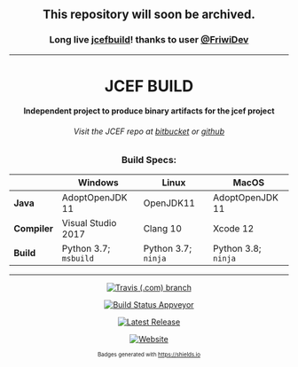 <div id="title" align="center">
  <h2>This repository will soon be archived.</h2>
  <h3>Long live <a href="https://github.com/jcefmaven/jcefbuild">jcefbuild</a>! thanks to user <a href="https://github.com/FriwiDev">@FriwiDev</a></h3>
  <hr/>
  
  <h1>JCEF BUILD</h1>
  <h4>Independent project to produce binary artifacts for the jcef project</h4>
  <h6>Visit the JCEF repo at <a href="https://bitbucket.org/chromiumembedded/java-cef/src/master/">bitbucket</a> or <a href="https://github.com/chromiumembedded/java-cef">github</a> </h6>

### Build Specs:

|    |Windows|Linux|MacOS|
|----|-------|-----|-----|
|**Java**|AdoptOpenJDK 11|OpenJDK11|AdoptOpenJDK 11|
|**Compiler**|Visual Studio 2017|Clang 10|Xcode 12|
|**Build**|Python 3.7; `msbuild`|Python 3.7; `ninja`|Python 3.8; `ninja`|
</div>

---

<div id="badges" align="center">

[![Travis (.com) branch](https://img.shields.io/travis/com/jcefbuild/jcefbuild/master?label=osx%2Flinux&logo=travis-ci&logoColor=black&style=for-the-badge)](https://travis-ci.com/jcefbuild/jcefbuild)

[![Build Status Appveyor](https://img.shields.io/appveyor/build/smac89/jcefbuild?color=%2300c7f4&label=Windows%20x86%20%2F%20x64&logo=appveyor&logoColor=black&style=for-the-badge)](https://ci.appveyor.com/project/smac89/jcefbuild)

[![Latest Release](https://img.shields.io/github/release/jcefbuild/java-cef-build.svg?color=black&label=Latest%20Release&logoColor=black&logo=github&style=for-the-badge)](https://github.com/jcefbuild/java-cef-build/releases)

[![Website](https://img.shields.io/website?down_color=red&down_message=offline&label=read%20the%20docs&logo=java&logoColor=black&style=for-the-badge&up_message=online&url=https%3A%2F%2Fjcefbuild.github.io%2Fjcefbuild%2F)](https://jcefbuild.github.io/jcefbuild/)

<small><sup>Badges generated with https://shields.io</sup></small>
</div>
